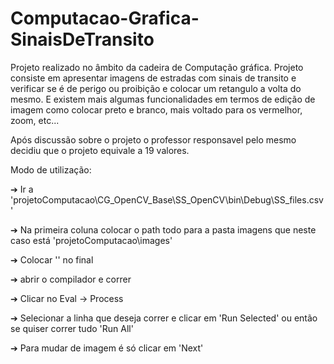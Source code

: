 # Computacao-Grafica-SinaisDeTransito


Projeto realizado no âmbito da cadeira de Computação gráfica. Projeto consiste em apresentar imagens de estradas com sinais de transito e verificar se é de perigo ou proibição e colocar um retangulo a volta do mesmo. E existem mais algumas funcionalidades em termos de edição de imagem como colocar preto e branco, mais voltado para os vermelhor, zoom, etc...

Após discussão sobre o projeto o professor responsavel pelo mesmo decidiu que o projeto equivale a 19 valores.

Modo de utilização:

➔ Ir a 'projetoComputacao\CG_OpenCV_Base\SS_OpenCV\bin\Debug\SS_files.csv'

➔ Na primeira coluna colocar o path todo para a pasta imagens que neste caso está 'projetoComputacao\images'

➔ Colocar '\' no final

➔ abrir o compilador e correr

➔ Clicar no Eval -> Process

➔ Selecionar a linha que deseja correr e clicar em 'Run Selected' ou então se quiser correr tudo 'Run All'

➔ Para mudar de imagem é só clicar em 'Next'
